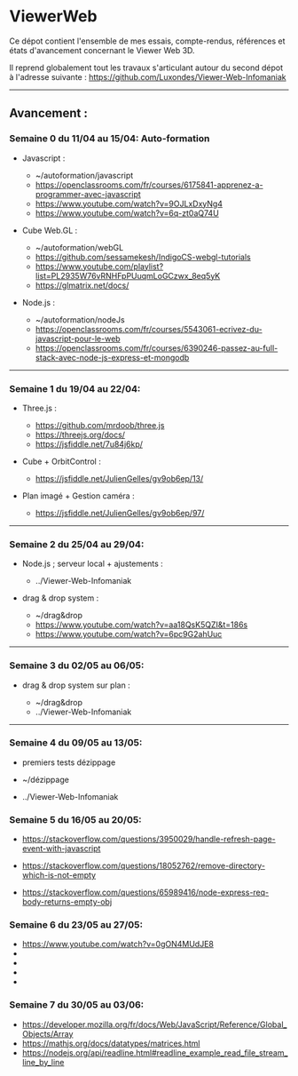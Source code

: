 # ViewerWeb

Ce dépot contient l'ensemble de mes essais, compte-rendus, références et états d'avancement concernant le Viewer Web 3D.

Il reprend globalement tout les travaux s'articulant autour du second dépot à l'adresse suivante : https://github.com/Luxondes/Viewer-Web-Infomaniak

---

## Avancement :

### Semaine 0 du 11/04 au 15/04: Auto-formation

- Javascript :

  - ~/autoformation/javascript
  - https://openclassrooms.com/fr/courses/6175841-apprenez-a-programmer-avec-javascript
  - https://www.youtube.com/watch?v=9OJLxDxyNg4
  - https://www.youtube.com/watch?v=6q-zt0aQ74U

- Cube Web.GL :

  - ~/autoformation/webGL
  - https://github.com/sessamekesh/IndigoCS-webgl-tutorials
  - https://www.youtube.com/playlist?list=PL2935W76vRNHFpPUuqmLoGCzwx_8eq5yK
  - https://glmatrix.net/docs/

- Node.js :

  - ~/autoformation/nodeJs
  - https://openclassrooms.com/fr/courses/5543061-ecrivez-du-javascript-pour-le-web
  - https://openclassrooms.com/fr/courses/6390246-passez-au-full-stack-avec-node-js-express-et-mongodb

---

### Semaine 1 du 19/04 au 22/04:

- Three.js :

  - https://github.com/mrdoob/three.js
  - https://threejs.org/docs/
  - https://jsfiddle.net/7u84j6kp/

- Cube + OrbitControl :

  - https://jsfiddle.net/JulienGelles/gv9ob6ep/13/

- Plan imagé + Gestion caméra :

  - https://jsfiddle.net/JulienGelles/gv9ob6ep/97/

---

### Semaine 2 du 25/04 au 29/04:

- Node.js ; serveur local + ajustements :

  - ../Viewer-Web-Infomaniak

- drag & drop system :

  - ~/drag&drop
  - https://www.youtube.com/watch?v=aa18QsK5QZI&t=186s
  - https://www.youtube.com/watch?v=6pc9G2ahUuc

---

### Semaine 3 du 02/05 au 06/05:

- drag & drop system sur plan :

  - ~/drag&drop
  - ../Viewer-Web-Infomaniak

---

### Semaine 4 du 09/05 au 13/05:

- premiers tests dézippage

- ~/dézippage
- ../Viewer-Web-Infomaniak

### Semaine 5 du 16/05 au 20/05:

- https://stackoverflow.com/questions/3950029/handle-refresh-page-event-with-javascript
- https://stackoverflow.com/questions/18052762/remove-directory-which-is-not-empty

- https://stackoverflow.com/questions/65989416/node-express-req-body-returns-empty-obj

### Semaine 6 du 23/05 au 27/05:

- https://www.youtube.com/watch?v=0gON4MUdJE8
-
-
-
-

### Semaine 7 du 30/05 au 03/06:

- https://developer.mozilla.org/fr/docs/Web/JavaScript/Reference/Global_Objects/Array
- https://mathjs.org/docs/datatypes/matrices.html
- https://nodejs.org/api/readline.html#readline_example_read_file_stream_line_by_line
